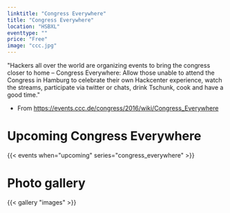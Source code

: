 ```yaml
---
linktitle: "Congress Everywhere"
title: "Congress Everywhere"
location: "HSBXL"
eventtype: ""
price: "Free"
image: "ccc.jpg"
---
```


"Hackers all over the world are organizing events to bring the congress closer to home – Congress Everywhere: Allow those unable to attend the Congress in Hamburg to celebrate their own Hackcenter experience, watch the streams, participate via twitter or chats, drink Tschunk, cook and have a good time."  
- From https://events.ccc.de/congress/2016/wiki/Congress_Everywhere

# Upcoming Congress Everywhere
{{< events when="upcoming" series="congress_everywhere" >}}


# Photo gallery
{{< gallery "images" >}}